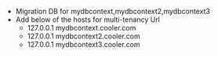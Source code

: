 * Migration DB for mydbcontext,mydbcontext2,mydbcontext3
* Add below of the hosts for multi-tenancy Url
  * 127.0.0.1 mydbcontext.cooler.com
  * 127.0.0.1 mydbcontext2.cooler.com
  * 127.0.0.1 mydbcontext3.cooler.com
